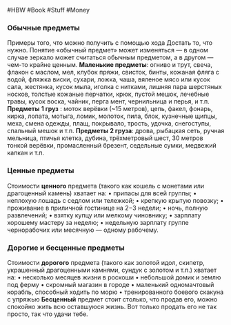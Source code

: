 #HBW #Book #Stuff #Money 

### Обычные предметы
Примеры того, что можно получить с помощью хода Достать то, что нужно. Понятие «обычный предмет» может изменяться — в одном случае зеркало может считаться обычным предметом, а в другом — чем-то крайне ценным. 
**Маленькие предметы**: огниво и трут, свеча, флакон с маслом, мел, клубок пряжи, свисток, бинты, кожаная фляга с водой, фляжка виски, сухари, ложка, чаша, вяленое мясо или кусок сала, жестянка, кусок мыла, иголка с нитками, лишняя пара шерстяных носков, толстые кожаные перчатки, крюк, пустой мешок, лечебные травы, кусок воска, чайник, перга мент, чернильница и перья, и т.п. 
**Предметы** **1 груз** : моток верёвки (~15 метров), цепь, факел, фонарь, кирка, лопата, мотыга, ломик, молоток, пила, блок, кузнечные щипцы, меха, смена одежды, плащ, покрывало, трость, удочка, снегоступы, спальный мешок и т.п. 
**Предметы** **2 груза**: дрова, рыбацкая сеть, ручная мельница, птичья клетка, дубина, трёхметровый шест, 30 метров тонкой верёвки, промасленный брезент, седельные сумки, медвежий капкан и т.п.

### Ценные предметы
Стоимости **ценного** предмета (такого как кошель с монетами или драгоценный камень) хватает на: 
• припасы для всей группы; 
• неплохую лошадь с седлом или тележкой; 
• крепкую крытую повозку; 
• проживание в приличной гостинице на 2−3 недели; 
• ночь, полную развлечений; 
• взятку купцу или мелкому чиновнику; 
• зарплату хорошему мастеру за неделю; 
• недельную зарплату группе чернорабочих или месячную — одному рабочему.

### Дорогие и бесценные предметы
Стоимости **дорогого** предмета (такого как золотой идол, скипетр, украшенный драгоценными камнями, сундук с золотом и т.п.) хватает на: 
• несколько месяцев жизни в роскоши 
• небольшой домик и землю под ферму 
• скромный магазин в городе 
• маленький одномачтовый корабль, способный ходить по морю 
• тренированного боевого скакуна с упряжью 
**Бесценный** предмет стоит столько, что продав его, можно спокойно жить всю оставшуюся жизнь. Вот только продать его не так просто, так что удачи тебе.